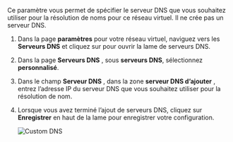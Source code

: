 Ce paramètre vous permet de spécifier le serveur DNS que vous souhaitez utiliser pour la résolution de noms pour ce réseau virtuel. Il ne crée pas un serveur DNS.

1. Dans la page **paramètres** pour votre réseau virtuel, naviguez vers les **Serveurs DNS** et cliquez sur pour ouvrir la lame de serveurs DNS.
2. Dans la page **Serveurs DNS** , sous **serveurs DNS**, sélectionnez **personnalisé**.
3. Dans le champ **Serveur DNS** , dans la zone **serveur DNS d’ajouter** , entrez l’adresse IP du serveur DNS que vous souhaitez utiliser pour la résolution de nom.
4. Lorsque vous avez terminé l’ajout de serveurs DNS, cliquez sur **Enregistrer** en haut de la lame pour enregistrer votre configuration.

    ![Custom DNS](./media/vpn-gateway-add-dns-rm-portal/add_dns.png)

